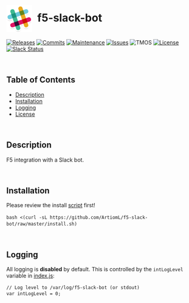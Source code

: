 # <img align="center" src="img/slack.png" height="70">&nbsp;&nbsp;f5-slack-bot
[![Releases](https://img.shields.io/github/release/ArtiomL/f5-slack-bot.svg)](https://github.com/ArtiomL/f5-slack-bot/releases)
[![Commits](https://img.shields.io/github/commits-since/ArtiomL/f5-slack-bot/v1.0.2.svg?label=commits%20since)](https://github.com/ArtiomL/f5-slack-bot/commits/master)
[![Maintenance](https://img.shields.io/maintenance/yes/2017.svg)](https://github.com/ArtiomL/f5-slack-bot/graphs/code-frequency)
[![Issues](https://img.shields.io/github/issues/ArtiomL/f5-slack-bot.svg)](https://github.com/ArtiomL/f5-slack-bot/issues)
![TMOS](https://img.shields.io/badge/tmos-13.0-ff0000.svg)
[![License](https://img.shields.io/badge/license-MIT-blue.svg)](/LICENSE)
[![Slack Status](https://f5cloudsolutions.herokuapp.com/badge.svg)](https://f5cloudsolutions.herokuapp.com)

&nbsp;&nbsp;

## Table of Contents
- [Description](#description)
- [Installation](#installation)
- [Logging](#logging)
- [License](LICENSE)

&nbsp;&nbsp;

## Description
F5 integration with a Slack bot.

&nbsp;&nbsp;

## Installation
Please review the install [script](install.sh) first!

```bash <(curl -sL https://github.com/ArtiomL/f5-slack-bot/raw/master/install.sh)```

&nbsp;&nbsp;

## Logging
All logging is **disabled** by default. This is controlled by the `intLogLevel` variable in [index.js](index.js):
```node
// Log level to /var/log/f5-slack-bot (or stdout)
var intLogLevel = 0;
```

&nbsp;&nbsp;
